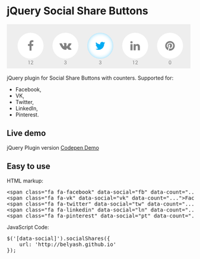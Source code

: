 # jQuery Social Share Buttons
![Social Share Buttons](social-share-buttons.png)

jQuery plugin for Social Share Buttons with counters. 
Supported for:
- Facebook, 
- VK, 
- Twitter, 
- LinkedIn, 
- Pinterest.

## Live demo
jQuery Plugin version [Codepen Demo](http://codepen.io/Belyash/full/qdzVgx/)

## Easy to use
HTML markup:
<pre>
&lt;span class="fa fa-facebook" data-social="fb" data-count="..."&gt;Facebook&lt;/span&gt;
&lt;span class="fa fa-vk" data-social="vk" data-count="..."&gt;Facebook&lt;/span&gt;
&lt;span class="fa fa-twitter" data-social="tw" data-count="..."&gt;Facebook&lt;/span&gt;
&lt;span class="fa fa-linkedin" data-social="ln" data-count="..."&gt;Facebook&lt;/span&gt;
&lt;span class="fa fa-pinterest" data-social="pt" data-count="..."&gt;Facebook&lt;/span&gt;
</pre>
JavaScript Code:
<pre>
$('[data-social]').socialShares({
    url: 'http://belyash.github.io'
});
</pre>
